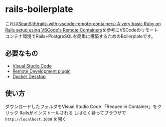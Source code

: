 # rails-boilerplate

これは[SeanSith/rails-with-vscode-remote-containers: A very basic Ruby on Rails setup using VSCode's Remote Containers](https://github.com/SeanSith/rails-with-vscode-remote-containers)を参考にVSCodeのリモートコンテナ環境でRails+PostgreSQLを簡単に構築するためのBoilerplateです。

## 必要なもの

- [Visual Studio Code](https://code.visualstudio.com/download)
- [Remote Development plugin](https://marketplace.visualstudio.com/items?itemName=ms-vscode-remote.vscode-remote-extensionpack)
- [Docker Desktop](https://www.docker.com/products/docker-desktop/)

## 使い方

ダウンロードしたフォルダをVisual Studio Code
「Reopen in Container」をクリック
Railsがインストールされる
しばらく待ってブラウザで `http://localhost:3000` を開く
